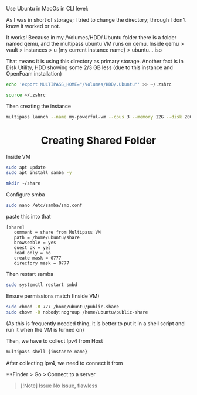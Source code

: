 Use Ubuntu in MacOs in CLI level:

As I was in short of storage; I tried to change the directory; through I don't know it worked or not. 

It works! Because in my /Volumes/HDD/.Ubuntu folder there is a folder named qemu, and the multipass ubuntu VM runs on qemu. Inside qemu > vault > instances > u {my current instance name} > ubuntu....iso

That means it is using this directory as primary storage. Another fact is in Disk Utility, HDD showing some 2/3 GB less (due to this instance and OpenFoam installation)

```zsh
echo 'export MULTIPASS_HOME="/Volumes/HDD/.Ubuntu"' >> ~/.zshrc
```

```zsh
source ~/.zshrc
```

Then creating the instance

```zsh
multipass launch --name my-powerful-vm --cpus 3 --memory 12G --disk 20G
```


<h1><center>Creating Shared Folder</center></h1>
Inside VM

```bash
sudo apt update
sudo apt install samba -y
```

```bash
mkdir ~/share
```

Configure smba
```bash
sudo nano /etc/samba/smb.conf
```

paste this into that

```
[share]
   comment = share from Multipass VM
   path = /home/ubuntu/share
   browseable = yes
   guest ok = yes
   read only = no
   create mask = 0777
   directory mask = 0777
```

Then restart samba

```bash
sudo systemctl restart smbd
```

Ensure permissions match (Inside VM)
```bash
sudo chmod -R 777 /home/ubuntu/public-share
sudo chown -R nobody:nogroup /home/ubuntu/public-share
```
(As this is frequently needed thing, it is better to put it in a shell script and run it when the VM is turned on)

Then, we have to collect Ipv4 from Host

```zsh
multipass shell {instance-name}
```

After collecting Ipv4, we need to connect it from 

**Finder > Go > Connect to a server 

>[!Note] Issue
>No Issue, flawless


